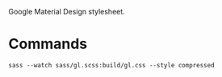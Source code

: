 Google Material Design stylesheet.

# Commands

`sass --watch sass/gl.scss:build/gl.css --style compressed`